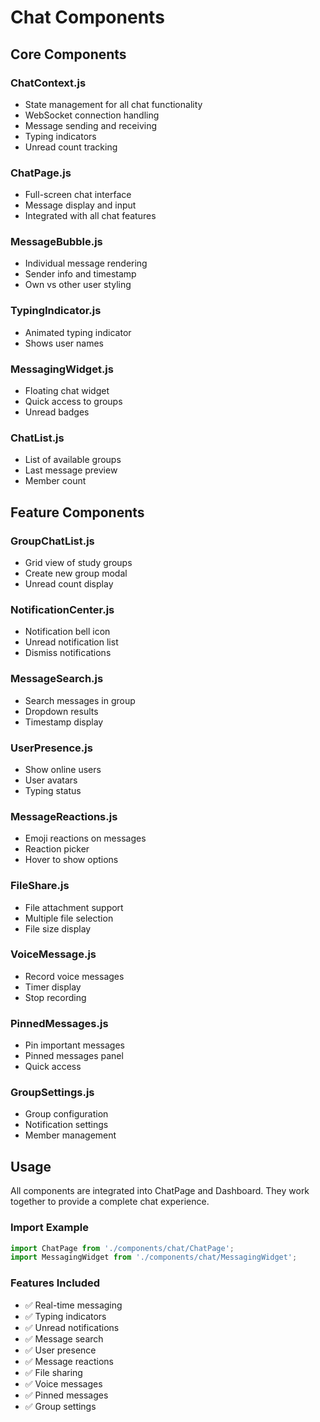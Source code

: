 # Chat Components

## Core Components

### ChatContext.js
- State management for all chat functionality
- WebSocket connection handling
- Message sending and receiving
- Typing indicators
- Unread count tracking

### ChatPage.js
- Full-screen chat interface
- Message display and input
- Integrated with all chat features

### MessageBubble.js
- Individual message rendering
- Sender info and timestamp
- Own vs other user styling

### TypingIndicator.js
- Animated typing indicator
- Shows user names

### MessagingWidget.js
- Floating chat widget
- Quick access to groups
- Unread badges

### ChatList.js
- List of available groups
- Last message preview
- Member count

## Feature Components

### GroupChatList.js
- Grid view of study groups
- Create new group modal
- Unread count display

### NotificationCenter.js
- Notification bell icon
- Unread notification list
- Dismiss notifications

### MessageSearch.js
- Search messages in group
- Dropdown results
- Timestamp display

### UserPresence.js
- Show online users
- User avatars
- Typing status

### MessageReactions.js
- Emoji reactions on messages
- Reaction picker
- Hover to show options

### FileShare.js
- File attachment support
- Multiple file selection
- File size display

### VoiceMessage.js
- Record voice messages
- Timer display
- Stop recording

### PinnedMessages.js
- Pin important messages
- Pinned messages panel
- Quick access

### GroupSettings.js
- Group configuration
- Notification settings
- Member management

## Usage

All components are integrated into ChatPage and Dashboard. They work together to provide a complete chat experience.

### Import Example
```javascript
import ChatPage from './components/chat/ChatPage';
import MessagingWidget from './components/chat/MessagingWidget';
```

### Features Included
- ✅ Real-time messaging
- ✅ Typing indicators
- ✅ Unread notifications
- ✅ Message search
- ✅ User presence
- ✅ Message reactions
- ✅ File sharing
- ✅ Voice messages
- ✅ Pinned messages
- ✅ Group settings
